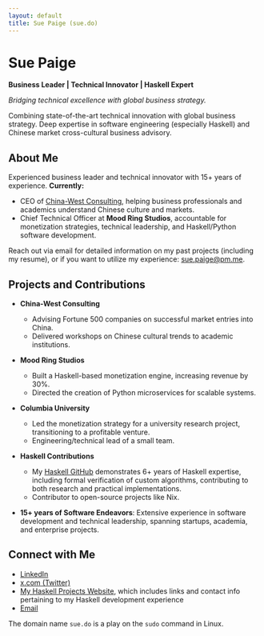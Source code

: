 ```yaml
---
layout: default
title: Sue Paige (sue.do)
---
```


# Sue Paige

**Business Leader | Technical Innovator | Haskell Expert**

*Bridging technical excellence with global business strategy.*

Combining state-of-the-art technical innovation with global business strategy. Deep expertise in software engineering (especially Haskell) and Chinese market cross-cultural business advisory.

## About Me

Experienced business leader and technical innovator with 15+ years of experience. **Currently:**

- CEO of [China-West Consulting](https://chinawest.consulting), helping business professionals and academics understand Chinese culture and markets.
- Chief Technical Officer at **Mood Ring Studios**, accountable for monetization strategies, technical leadership, and Haskell/Python software development.

Reach out via email for detailed information on my past projects (including my resume), or if you want to utilize my experience: [sue.paige@pm.me](mailto:sue.paige@pm.me).

## Projects and Contributions

- **China-West Consulting**
  - Advising Fortune 500 companies on successful market entries into China.
  - Delivered workshops on Chinese cultural trends to academic institutions.

- **Mood Ring Studios**
  - Built a Haskell-based monetization engine, increasing revenue by 30%.
  - Directed the creation of Python microservices for scalable systems.

- **Columbia University**
  - Led the monetization strategy for a university research project, transitioning to a profitable venture.
  - Engineering/technical lead of a small team.
- **Haskell Contributions**
  - My [Haskell GitHub](https://github.com/someodd) demonstrates 6+ years of Haskell expertise, including formal verification of custom algorithms, contributing to both research and practical implementations.
  - Contributor to open-source projects like Nix.
- **15+ years of Software Endeavors**: Extensive experience in software development and technical leadership, spanning startups, academia, and enterprise projects.

## Connect with Me

- [LinkedIn](https://www.linkedin.com/in/sue-paige/)
- [x.com (Twitter)](https://x.com/sue_do_paige)
- [My Haskell Projects Website](https://www.someodd.zip), which includes links and contact info pertaining to my Haskell development experience
- [Email](mailto:sue.paige@pm.me)

The domain name `sue.do` is a play on the `sudo` command in Linux.
